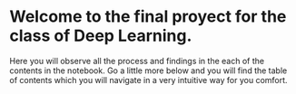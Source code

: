 # Welcome to the final proyect for the class of Deep Learning.

Here you will observe all the process and findings in the each of the contents in the notebook. Go a little more below and you will find the table of contents which you will navigate in a very intuitive way for you comfort.

```{tableofcontents}
```
